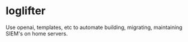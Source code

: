 # loglifter
Use openai, templates, etc to automate building, migrating, maintaining SIEM's on home servers.

